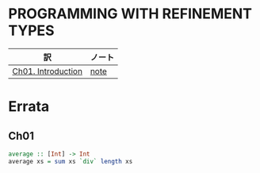 # PROGRAMMING WITH REFINEMENT TYPES

訳 | ノート
--- | ---
[Ch01. Introduction](/haskell/LiquidHaskell/programming_with_refinement_types/ch01.md) | [note](/haskell/LiquidHaskell/programming_with_refinement_types/ch01-note.md)


# Errata

## Ch01

```haskell
average :: [Int] -> Int
average xs = sum xs `div` length xs
```
